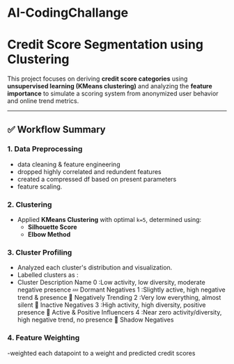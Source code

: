 # AI-CodingChallange
# Credit Score Segmentation using Clustering

This project focuses on deriving **credit score categories** using **unsupervised learning (KMeans clustering)** and analyzing the **feature importance** to simulate a scoring system from anonymized user behavior and online trend metrics.

---


## ✅ Workflow Summary

### 1. **Data Preprocessing**
- data cleaning & feature engineering
- dropped highly correlated and redundent features
- created a compressed df based on present parameters
- feature scaling.

### 2. **Clustering**
- Applied **KMeans Clustering** with optimal `k=5`, determined using:
  - **Silhouette Score**
  - **Elbow Method**

### 3. **Cluster Profiling**
- Analyzed each cluster's distribution and visualization.
- Labelled clusters as :
- Cluster	Description	 Name
0	:Low activity, low diversity, moderate negative presence	💤 Dormant Negatives
1	:Slightly active, high negative trend & presence	🔻 Negatively Trending
2	:Very low everything, almost silent	🚫 Inactive Negatives
3	:High activity, high diversity, positive presence	🌟 Active & Positive Influencers
4	:Near zero activity/diversity, high negative trend, no presence	👻 Shadow Negatives

### 4. **Feature Weighting**
-weighted each datapoint to a weight and predicted credit scores

